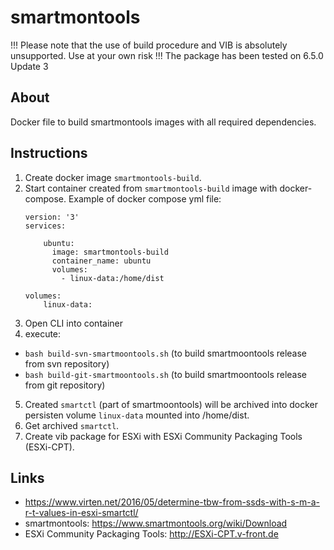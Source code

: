 # smartmontools

!!! Please note that the use of build procedure and VIB is absolutely unsupported. Use at your own risk !!!
The package has been tested on 6.5.0 Update 3

## About

Docker file to build smartmontools images with all required dependencies.

## Instructions

1. Create docker image `smartmontools-build`.
2. Start container created from `smartmontools-build` image with docker-compose. Example of docker compose yml file:
    ```
    version: '3'
    services:

        ubuntu:
          image: smartmontools-build
          container_name: ubuntu
          volumes:
            - linux-data:/home/dist

    volumes:
        linux-data:
    ```
3. Open CLI into container
4. execute:
  - `bash build-svn-smartmoontools.sh` (to build smartmoontools release from svn repository)
  - `bash build-git-smartmoontools.sh` (to build smartmoontools release from git repository)
5. Created `smartctl` (part of smartmoontools) will be archived into docker persisten volume `linux-data` mounted into /home/dist.
6. Get archived `smartctl`.
7. Create vib package for ESXi with ESXi Community Packaging Tools (ESXi-CPT).

## Links

- https://www.virten.net/2016/05/determine-tbw-from-ssds-with-s-m-a-r-t-values-in-esxi-smartctl/
- smartmontools: https://www.smartmontools.org/wiki/Download
- ESXi Community Packaging Tools: http://ESXi-CPT.v-front.de
